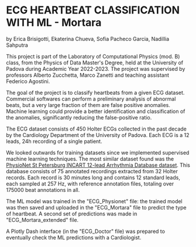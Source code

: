 # **ECG HEARTBEAT CLASSIFICATION WITH ML - Mortara**
by Erica Brisigotti, Ekaterina Chueva, Sofia Pacheco Garcia, Nadillia Sahputra

This project is part of the Laboratory of Computational Physics (mod. B) class, from the Physics of Data Master's Degree, held at the University of Padova during Academic Year 2022-2023. The project was supervised by professors Alberto Zucchetta, Marco Zanetti and teaching assistant Federico Agostini.

The goal of the project is to classify heartbeats from a given ECG dataset. Commercial softwares can perform a preliminary analysis of abnormal beats, but a very large fraction of them are false positive anomalies. Machine learning could provide a better identification and classification of the anomalies, significantly reducing the false-positive ratio.

The ECG dataset consists of 450 Holter ECGs collected in the past decade by the Cardiology Department of the University of Padova. Each ECG is a 12 leads, 24h recording of a single patient.

We looked outwards for training datasets since we implemented supervised machine learning techniques. The most similar dataset found was the [PhysioNet St Petersburg INCART 12-lead Arrhythmia Database dataset](https://physionet.org/content/incartdb/1.0.0/). This database consists of 75 annotated recordings extracted from 32 Holter records. Each record is 30 minutes long and contains 12 standard leads, each sampled at 257 Hz, with reference annotation files, totaling over 175000 beat annotations in all.

The ML model was trained in the "ECG_Physionet" file: the trained model was then saved and uploaded in the "ECG_Mortara" file to predict the type of heartbeat. A second set of predictions was made in "ECG_Mortara_extended" file.

A Plotly Dash interface (in the "ECG_Doctor" file) was prepared to eventually check the ML predictions with a Cardiologist.
